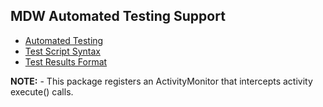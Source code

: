 ## MDW Automated Testing Support

  - [Automated Testing](https://centurylinkcloud.github.io/mdw/docs/help/automatedTesting.html)
  - [Test Script Syntax](https://centurylinkcloud.github.io/mdw/docs/help/groovyTestScriptSyntax.html)
  - [Test Results Format](https://centurylinkcloud.github.io/mdw/docs/help/testResultsFormat.html)

**NOTE:** - This package registers an ActivityMonitor that intercepts activity execute() calls.
